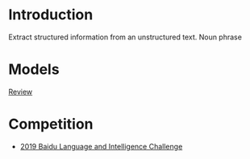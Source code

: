 # Introduction
Extract structured information from an unstructured text. Noun phrase 
# Models
[Review](https://mp.weixin.qq.com/s/NDBzWxf5uzumwZnj1ihHHw)

# Competition
- [2019 Baidu Language and Intelligence Challenge](http://lic2019.ccf.org.cn/kg)
